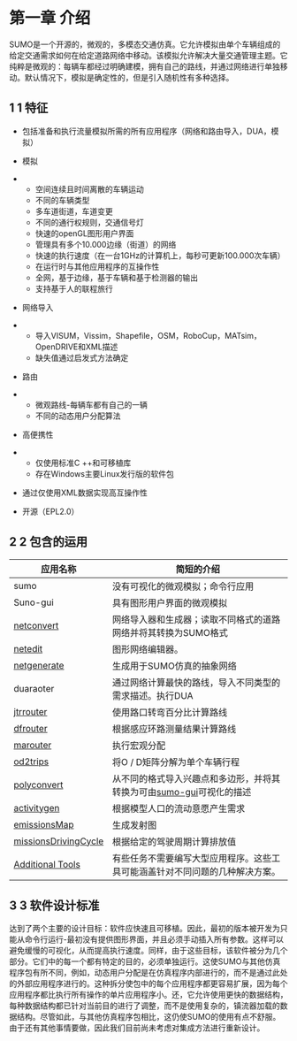 # 第一章 介绍

SUMO是一个开源的，微观的，多模态交通仿真。它允许模拟由单个车辆组成的给定交通需求如何在给定道路网络中移动。该模拟允许解决大量交通管理主题。它纯粹是微观的：每辆车都经过明确建模，拥有自己的路线，并通过网络进行单独移动。默认情况下，模拟是确定性的，但是引入随机性有多种选择。

## 1    1 特征

-  包括准备和执行流量模拟所需的所有应用程序（网络和路由导入，DUA，模拟）

- 模拟

- - 空间连续且时间离散的车辆运动
  - 不同的车辆类型
  - 多车道街道，车道变更
  - 不同的通行权规则，交通信号灯
  - 快速的openGL图形用户界面
  - 管理具有多个10.000边缘（街道）的网络
  - 快速的执行速度（在一台1GHz的计算机上，每秒可更新100.000次车辆）
  - 在运行时与其他应用程序的互操作性
  - 全网，基于边缘，基于车辆和基于检测器的输出
  - 支持基于人的联程旅行

- 网络导入

- - 导入VISUM，Vissim，Shapefile，OSM，RoboCup，MATsim，OpenDRIVE和XML描述
  - 缺失值通过启发式方法确定

- 路由

- - 微观路线-每辆车都有自己的一辆
  - 不同的动态用户分配算法

- 高便携性

- - 仅使用标准C      ++和可移植库
  - 存在Windows主要Linux发行版的软件包

- 通过仅使用XML数据实现高互操作性

- 开源（EPL2.0）

 

## 2    2 包含的运用

| **应用名称**                                                 | **简短的介绍**                                               |
| ------------------------------------------------------------ | ------------------------------------------------------------ |
| sumo                                                         | 没有可视化的微观模拟；命令行应用                             |
| Suno-gui                                                     | 具有图形用户界面的微观模拟                                   |
| [netconvert](https://sumo.dlr.de/docs/netconvert.html)       | 网络导入器和生成器；读取不同格式的道路网络并将其转换为SUMO格式 |
| [netedit](https://sumo.dlr.de/docs/Netedit/index.html)       | 图形网络编辑器。                                             |
| [netgenerate](https://sumo.dlr.de/docs/netgenerate.html)     | 生成用于SUMO仿真的抽象网络                                   |
| duaraoter                                                    | 通过网络计算最快的路线，导入不同类型的需求描述。执行DUA      |
| [jtrrouter](https://sumo.dlr.de/docs/jtrrouter.html)         | 使用路口转弯百分比计算路线                                   |
| [dfrouter](https://sumo.dlr.de/docs/dfrouter.html)           | 根据感应环路测量结果计算路线                                 |
| [marouter](https://sumo.dlr.de/docs/marouter.html)           | 执行宏观分配                                                 |
| [od2trips](https://sumo.dlr.de/docs/od2trips.html)           | 将O / D矩阵分解为单个车辆行程                                |
| [polyconvert](https://sumo.dlr.de/docs/polyconvert.html)     | 从不同的格式导入兴趣点和多边形，并将其转换为可由[sumo-gui](https://sumo.dlr.de/docs/sumo-gui.html)可视化的描述 |
| [activitygen](https://sumo.dlr.de/docs/activitygen.html)     | 根据模型人口的流动意愿产生需求                               |
| [emissionsMap](https://sumo.dlr.de/docs/Tools/Emissions.html#emissionsmap) | 生成发射图                                                   |
| [missionsDrivingCycle](https://sumo.dlr.de/docs/Tools/Emissions.html#emissionsdrivingcycle) | 根据给定的驾驶周期计算排放值                                 |
| [Additional Tools](https://sumo.dlr.de/docs/Tools/index.html) | 有些任务不需要编写大型应用程序。这些工具可能涵盖针对不同问题的几种解决方案。 |

## 3    3 软件设计标准

达到了两个主要的设计目标：软件应快速且可移植。因此，最初的版本被开发为只能从命令行运行-最初没有提供图形界面，并且必须手动插入所有参数。这样可以避免缓慢的可视化，从而提高执行速度。同样，由于这些目标，该软件被分为几个部分。它们中的每一个都有特定的目的，必须单独运行。这使SUMO与其他仿真程序包有所不同，例如，动态用户分配是在仿真程序内部进行的，而不是通过此处的外部应用程序进行的。这种拆分使包中的每个应用程序都更容易扩展，因为每个应用程序都比执行所有操作的单片应用程序小。还，它允许使用更快的数据结构，每种数据结构都已针对当前目的进行了调整，而不是使用复杂的，镇流器加载的数据结构。尽管如此，与其他仿真程序包相比，这仍使SUMO的使用有点不舒服。由于还有其他事情要做，因此我们目前尚未考虑对集成方法进行重新设计。